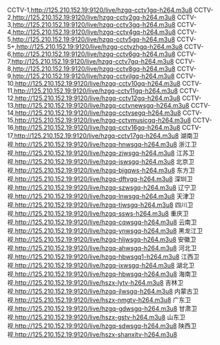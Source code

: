 CCTV-1,http://125.210.152.19:9120/live/hzgq-cctv1gq-h264.m3u8
CCTV-2,http://125.210.152.19:9120/live/hzgq-cctv2gq-h264.m3u8
CCTV-3,http://125.210.152.19:9120/live/hzgq-cctv3gq-h264.m3u8
CCTV-4,http://125.210.152.19:9120/live/hzgq-cctv4gq-h264.m3u8
CCTV-5,http://125.210.152.19:9120/live/hzgq-cctv5gq-h264.m3u8
CCTV-5+,http://125.210.152.19:9120/live/hzgq-cctvzhgq-h264.m3u8
CCTV-6,http://125.210.152.19:9120/live/hzgq-cctv6gq-h264.m3u8
CCTV-7,http://125.210.152.19:9120/live/hzgq-cctv7gq-h264.m3u8
CCTV-8,http://125.210.152.19:9120/live/hzgq-cctv8gq-h264.m3u8
CCTV-9,http://125.210.152.19:9120/live/hzgq-cctvjlgq-h264.m3u8
CCTV-10,http://125.210.152.19:9120/live/hzgq-cctv10gq-h264.m3u8
CCTV-11,http://125.210.152.19:9120/live/hzgq-cctv11gq-h264.m3u8
CCTV-12,http://125.210.152.19:9120/live/hzgq-cctv12gq-h264.m3u8
CCTV-13,http://125.210.152.19:9120/live/hzgq-cctvnewsgq-h264.m3u8
CCTV-14,http://125.210.152.19:9120/live/hzgq-cctvsegq-h264.m3u8
CCTV-15,http://125.210.152.19:9120/live/hzgq-cctvmusicgq-h264.m3u8
CCTV-16,http://125.210.152.19:9120/live/hzgq-cctv16gq-h264.m3u8
CCTV-17,http://125.210.152.19:9120/live/hzgq-cctv17gq-h264.m3u8
湖南卫视,http://125.210.152.19:9120/live/hzgq-hnwsgq-h264.m3u8
浙江卫视,http://125.210.152.19:9120/live/hzgq-zjwsgq-h264.m3u8
江苏卫视,http://125.210.152.19:9120/live/hzgq-jswsgq-h264.m3u8
北京卫视,http://125.210.152.19:9120/live/hzgq-bjgqws-h264.m3u8
东方卫视,http://125.210.152.19:9120/live/hzgq-dftvgq-h264.m3u8
深圳卫视,http://125.210.152.19:9120/live/hzgq-szwsgq-h264.m3u8
辽宁卫视,http://125.210.152.19:9120/live/hzgq-lnwsgq-h264.m3u8
天津卫视,http://125.210.152.19:9120/live/hzgq-tjwsgq-h264.m3u8
四川卫视,http://125.210.152.19:9120/live/hzgq-ssws-h264.m3u8
重庆卫视,http://125.210.152.19:9120/live/hzgq-cqwsgq-h264.m3u8
云南卫视,http://125.210.152.19:9120/live/hzgq-ynwsgq-h264.m3u8
黑龙江卫视,http://125.210.152.19:9120/live/hzgq-hljwsgq-h264.m3u8
安徽卫视,http://125.210.152.19:9120/live/hzgq-ahwsgq-h264.m3u8
河北卫视,http://125.210.152.19:9120/live/hzgq-hbwsgq1-h264.m3u8
江西卫视,http://125.210.152.19:9120/live/hzgq-jxwsgq-h264.m3u8
湖北卫视,http://125.210.152.19:9120/live/hzgq-hbwsgq-h264.m3u8
海南卫视,http://125.210.152.19:9120/live/hszx-lytv-h264.m3u8
吉林卫视,http://125.210.152.19:9120/live/hzgq-jlwsgq-h264.m3u8
内蒙古卫视,http://125.210.152.19:9120/live/hszx-nmgtv-h264.m3u8
广东卫视,http://125.210.152.19:9120/live/hzgq-gdwsgq-h264.m3u8
甘肃卫视,http://125.210.152.19:9120/live/hszx-gstv-h264.m3u8
山东卫视,http://125.210.152.19:9120/live/hzgq-sdwsgq-h264.m3u8
陕西卫视,http://125.210.152.19:9120/live/hszx-shanxitv-h264.m3u8
